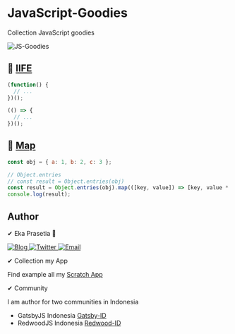 # JavaScript-Goodies
Collection JavaScript goodies

<img src="https://img.shields.io/badge/JavaScript-Goodies-Blue" alt="JS-Goodies" />

## 🔎 [IIFE](https://github.com/ekaone/JavaScript-Goodies/blob/master/iife.js)
```js
(function() {
  // ...
})();

(() => {
  // ...
})();

```

## 🔎 [Map](https://github.com/ekaone/JavaScript-Goodies/blob/master/map.js)
```js
const obj = { a: 1, b: 2, c: 3 };

// Object.entries
// const result = Object.entries(obj)
const result = Object.entries(obj).map(([key, value]) => [key, value * 2]);
console.log(result);
```

## Author
✔ Eka Prasetia 🤵

<a href="https://www.ekaprasetia.com/">
  <img src="https://img.shields.io/badge/Writer-Blog-orange" alt="Blog" />
</a>

<a href="https://twitter.com/dannyeka">
  <img src="https://img.shields.io/badge/Tweet-Twitter-blue" alt="Twitter" />
</a>

<a href="mailto:ekaone3033@gmail.com">
  <img src="https://img.shields.io/badge/Email-ekaone3033@gmail.com-yellow" alt="Email" />
</a>

✔ Collection my App

Find example all my [Scratch App](https://twolevel.net)

✔ Community

I am author for two communities in Indonesia
- GatsbyJS Indonesia [Gatsby-ID](https://gatsbyjs.id)
- RedwoodJS Indonesia [Redwood-ID](https://redwoodjs.id)

